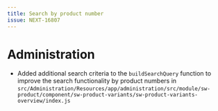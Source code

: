 ```yaml
---
title: Search by product number
issue: NEXT-16807
---
```

# Administration
* Added additional search criteria to the `buildSearchQuery` function to improve the search functionality by product numbers in `src/Administration/Resources/app/administration/src/module/sw-product/component/sw-product-variants/sw-product-variants-overview/index.js`